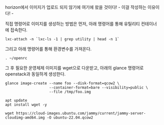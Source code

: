 
horizon에서 이미지가 업로드 되지 않기에 여기에 왔을 것이다! - 이걸 작성하는 이유이다! -

직접 명령어로 이미지를 생성하는 방법은 먼저, 아래 명령어를 통해 유틸리티 컨테이너에 접속한다.

```
lxc-attach -n `lxc-ls -1 | grep utility | head -n 1`
```
그리고 아래 명령어를 통해 환경변수를 가져온다.
```
. ~/openrc
```

그 후 필요한 운영체제 이미지를 wget으로 다운받고, 아래의 glance 명령어로 openstack과 동일하게 생성한다.
```
glance image-create --name foo --disk-format=qcow2 \
                    --container-format=bare --visibility=public \
                    --file /tmp/foo.img
```


```
apt update
apt install wget -y
```

```
wget https://cloud-images.ubuntu.com/jammy/current/jammy-server-cloudimg-amd64.img -O ubuntu-22.04.qcow2
```

